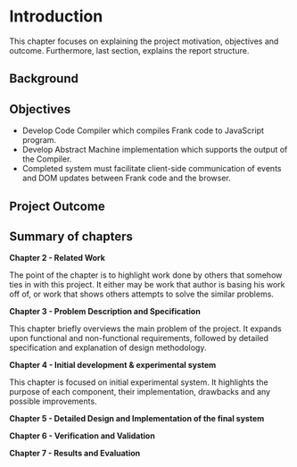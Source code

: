 # Introduction

This chapter focuses on explaining the project motivation, objectives and outcome. Furthermore, last
section, explains the report structure.

## Background




## Objectives
* Develop Code Compiler which compiles Frank code to JavaScript program.
* Develop Abstract Machine implementation which supports the output of the Compiler.
* Completed system must facilitate client-side communication of events and DOM updates between Frank code
  and the browser.


## Project Outcome


## Summary of chapters

**Chapter 2 - Related Work**

The point of the chapter is to highlight work done by others that somehow ties in with this project.
It either may be work that author is basing his work off of, or work that shows others attempts to solve
the similar problems.

**Chapter 3 - Problem Description and Specification**

This chapter briefly overviews the main problem of the project. It expands upon functional and 
non-functional requirements, followed by detailed specification and explanation of design methodology.

**Chapter 4 - Initial development & experimental system**

This chapter is focused on initial experimental system. It highlights the purpose of each component, their
implementation, drawbacks and any possible improvements. 

**Chapter 5 - Detailed Design and Implementation of the final system**

**Chapter 6 - Verification and Validation**

**Chapter 7 - Results and Evaluation**

